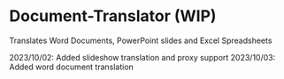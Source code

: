# Document-Translator (WIP)
Translates Word Documents, PowerPoint slides and Excel Spreadsheets

2023/10/02: Added slideshow translation and proxy support
2023/10/03: Added word document translation
